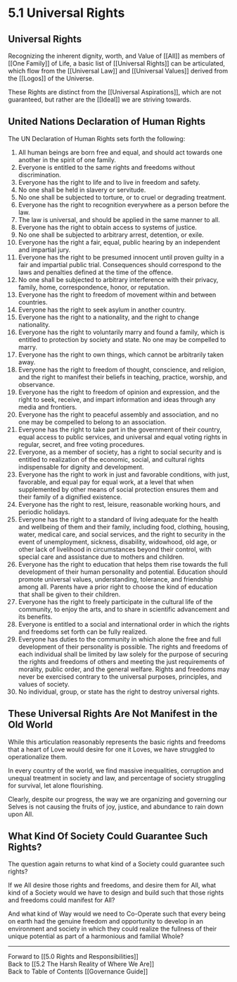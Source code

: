 # 5.1 Universal Rights
## Universal Rights 
Recognizing the inherent dignity, worth, and Value of [[All]] as members of [[One Family]] of Life, a basic list of [[Universal Rights]] can be articulated, which flow from the [[Universal Law]] and [[Universal Values]] derived from the [[Logos]] of the Universe. 

These Rights are distinct from the [[Universal Aspirations]], which are not guaranteed, but rather are the [[Ideal]] we are striving towards.  

## United Nations Declaration of Human Rights

The UN Declaration of Human Rights sets forth the following: 

1. All human beings are born free and equal, and should act towards one another in the spirit of one family.  
2. Everyone is entitled to the same rights and freedoms without discrimination. 
3. Everyone has the right to life and to live in freedom and safety. 
4. No one shall be held in slavery or servitude. 
5. No one shall be subjected to torture, or to cruel or degrading treatment. 
6. Everyone has the right to recognition everywhere as a person before the law. 
7. The law is universal, and should be applied in the same manner to all. 
8. Everyone has the right to obtain access to systems of justice. 
9. No one shall be subjected to arbitrary arrest, detention, or exile. 
10. Everyone has the right a fair, equal, public hearing by an independent and impartial jury. 
11. Everyone has the right to be presumed innocent until proven guilty in a fair and impartial public trial. Consequences should correspond to the laws and penalties defined at the time of the offence. 
12. No one shall be subjected to arbitrary interference with their privacy, family, home, correspondence, honor, or reputation. 
13. Everyone has the right to freedom of movement within and between countries. 
14. Everyone has the right to seek asylum in another country. 
15. Everyone has the right to a nationality, and the right to change nationality. 
16. Everyone has the right to voluntarily marry and found a family, which is entitled to protection by society and state. No one may be compelled to marry. 
17. Everyone has the right to own things, which cannot be arbitrarily taken away. 
18. Everyone has the right to freedom of thought, conscience, and religion, and the right to manifest their beliefs in teaching, practice, worship, and observance. 
19. Everyone has the right to freedom of opinion and expression, and the right to seek, receive, and impart information and ideas through any media and frontiers. 
20. Everyone has the right to peaceful assembly and association, and no one may be compelled to belong to an association. 
21. Everyone has the right to take part in the government of their country, equal access to public services, and universal and equal voting rights in regular, secret, and free voting procedures. 
22. Everyone, as a member of society, has a right to social security and is entitled to realization of the economic, social, and cultural rights indispensable for dignity and development. 
23. Everyone has the right to work in just and favorable conditions, with just, favorable, and equal pay for equal work, at a level that when supplemented by other means of social protection ensures them and their family of a dignified existence. 
24. Everyone has the right to rest, leisure, reasonable working hours, and periodic holidays. 
25. Everyone has the right to a standard of living adequate for the health and wellbeing of them and their family, including food, clothing, housing, water, medical care, and social services, and the right to security in the event of unemployment, sickness, disability, widowhood, old age, or other lack of livelihood in circumstances beyond their control, with special care and assistance due to mothers and children. 
26. Everyone has the right to education that helps them rise towards the full development of their human personality and potential. Education should promote universal values, understanding, tolerance, and friendship among all. Parents have a prior right to choose the kind of education that shall be given to their children. 
27. Everyone has the right to freely participate in the cultural life of the community, to enjoy the arts, and to share in scientific advancement and its benefits. 
28. Everyone is entitled to a social and international order in which the rights and freedoms set forth can be fully realized. 
29. Everyone has duties to the community in which alone the free and full development of their personality is possible. The rights and freedoms of each individual shall be limited by law solely for the purpose of securing the rights and freedoms of others and meeting the just requirements of morality, public order, and the general welfare. Rights and freedoms may never be exercised contrary to the universal purposes, principles, and values of society. 
30. No individual, group, or state has the right to destroy universal rights. 

## These Universal Rights Are Not Manifest in the Old World
While this articulation reasonably represents the basic rights and freedoms that a heart of Love would desire for one it Loves, we have struggled to operationalize them. 

In every country of the world, we find massive inequalities, corruption and unequal treatment in society and law, and percentage of society struggling for survival, let alone flourishing. 

Clearly, despite our progress, the way we are organizing and governing our Selves is not causing the fruits of joy, justice, and abundance to rain down upon All. 

## What Kind Of Society Could Guarantee Such Rights? 
The question again returns to what kind of a Society could guarantee such rights? 

If we All desire those rights and freedoms, and desire them for All, what kind of a Society would we have to design and build such that those rights and freedoms could manifest for All? 

And what kind of Way would we need to Co-Operate such that every being on earth had the genuine freedom and opportunity to develop in an environment and society in which they could realize the fullness of their unique potential as part of a harmonious and familial Whole? 

___

Forward to [[5.0 Rights and Responsibilities]]  
Back to [[5.2 The Harsh Reality of Where We Are]]   
Back to Table of Contents [[Governance Guide]]



